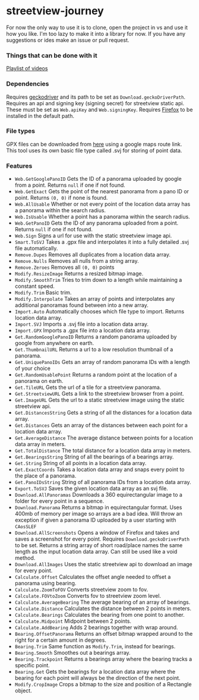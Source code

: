 # streetview-journey
For now the only way to use it is to clone, open the project in vs and use it how you like. I'm too lazy to make it into a library for now. If you have any suggestions or ides make an issue or pull request.

### Things that can be done with it
[Playlist of videos](https://www.youtube.com/playlist?list=PL2gaTlKIJh0f7RqPazkAStxvLdSbFrrhy)

### Dependencies
Requires [geckodriver](https://github.com/mozilla/geckodriver/releases) and its path to be set as `Download.geckoDriverPath`. Requires an api and signing key (signing secret) for streetview static api. These must be set as `Web.apiKey` and `Web.signingKey`. Requires [Firefox](https://ninite.com/firefox/) to be installed in the default path.

### File types
GPX files can be downloaded from [here](https://mapstogpx.com/) using a google maps route link. This tool uses its own basic file type called .svj for storing of point data.

### Features
- `Web.GetGooglePanoID` Gets the ID of a panorama uploaded by google from a point. Returns `null` if one if not found.
- `Web.GetExact` Gets the point of the nearest panorama from a pano ID or point. Returns `(0, 0)` if none is found.
- `Web.AllUsable` Whether or not every point of the location data array has a panorama within the search radius.
- `Web.IsUsable` Whether a point has a panorama within the search radius.
- `Web.GetPanoID` Gets the ID of any panorama uploaded from a point. Returns `null` if one if not found.
- `Web.Sign` Signs a url for use with the static streetview image api.
- `Smart.ToSVJ` Takes a .gpx file and interpolates it into a fully detailed .svj file automatically.
- `Remove.Dupes` Removes all duplicates from a location data array.
- `Remove.Nulls` Removes all nulls from a string array.
- `Remove.Zeroes` Removes all `(0, 0)` points
- `Modify.ResizeImage` Returns a resized bitmap image.
- `Modify.SmoothTrim` Tries to trim down to a length while maintaining a constant speed.
- `Modify.Trim` Basic trim.
- `Modify.Interpolate` Takes an array of points and interpolates any additional panoramas found between into a new array.
- `Import.Auto` Automatically chooses which file type to import. Returns location data array.
- `Import.SVJ` Imports a .svj file into a location data array.
- `Import.GPX` Imports a .gpx file into a location data array.
- `Get.RandomGooglePanoID` Returns a random panorama uploaded by google from anywhere on earth.
- `Get.ThumbnailURL` Returns a url to a low resolution thumbnail of a panorama.
- `Get.UniquePanoIDs` Gets an array of random panorama IDs with a length of your choice
- `Get.RandomUsablePoint` Returns a random point at the location of a panorama on earth.
- `Get.TileURL` Gets the url of a tile for a streetview panorama.
- `Get.StreetviewURL` Gets a link to the streetview browser from a point.
- `Get.ImageURL` Gets the url to a static streetview image using the static streetview api.
- `Get.DistancesString` Gets a string of all the distances for a location data array.
- `Get.Distances` Gets an array of the distances between each point for a location data array.
- `Get.AverageDistance` The average distance between points for a location data array in meters.
- `Get.TotalDistance` The total distance for a location data array in meters.
- `Get.BearingsString` String of all the bearings of a bearings array.
- `Get.String` String of all points in a location data array.
- `Get.ExactCoords` Takes a location data array and snaps every point to the place of a panorama.
- `Get.PanoIDsString` String of all panorama IDs from a location data array.
- `Export.ToSVJ` Saves the given location data array as an svj file.
- `Download.AllPanoramas` Downloads a 360 equirectangular image to a folder for every point in a sequence.
- `Download.Panorama` Returns a bitmap in equirectangular format. Uses 400mb of memory per image so arrays are a bad idea. Will throw an exception if given a panorama ID uploaded by a user starting with `CAosSLEF`
- `Download.AllScreenshots` Opens a window of Firefox and takes and saves a screenshot for every point. Requires `Download.geckoDriverPath` to be set. Returns a string array of short road/place names the same length as the input location data array. Can still be used like a void method.
- `Download.AllImages` Uses the static streetview api to download an image for every point.
- `Calculate.Offset` Calculates the offset angle needed to offset a panorama using bearing.
- `Calculate.ZoomToFOV` Converts streetview zoom to fov.
- `Calculate.FOVtoZoom` Converts fov to streetview zoom level.
- `Calculate.AverageBearing` The average bearing of an array of bearings.
- `Calculate.Distance` Calculates the distance between 2 points in meters.
- `Calculate.Bearings` Calculates the bearing from one point to another.
- `Calculate.Midpoint` Midpoint between 2 points.
- `Calculate.AddBearing` Adds 2 bearings together with wrap around.
- `Bearing.OffsetPanorama` Returns an offset bitmap wrapped around to the right for a certain amount in degrees.
- `Bearing.Trim` Same function as `Modify.Trim`, instead for bearings.
- `Bearing.Smooth` Smoothes out a bearings array.
- `Bearing.Trackpoint` Returns a bearings array where the bearing tracks a specific point.
- `Bearing.Get` Gets the bearings for a location data array where the bearing for each point will always be the direction of the next point.
- `Modify.CropImage` Crops a bitmap to the size and position of a Rectangle object.
